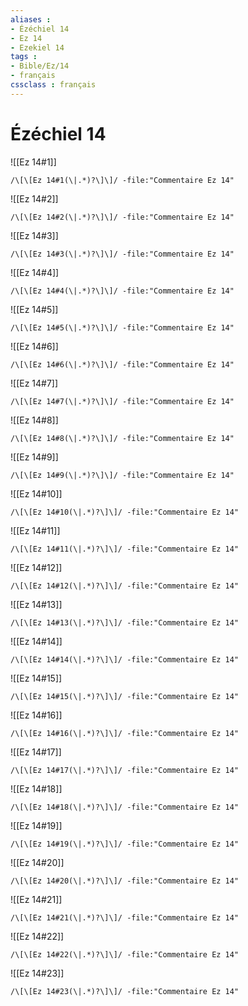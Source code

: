 ```yaml
---
aliases : 
- Ézéchiel 14
- Ez 14
- Ezekiel 14
tags : 
- Bible/Ez/14
- français
cssclass : français
---
```


# Ézéchiel 14

![[Ez 14#1]]

```query
/\[\[Ez 14#1(\|.*)?\]\]/ -file:"Commentaire Ez 14"
```

![[Ez 14#2]]

```query
/\[\[Ez 14#2(\|.*)?\]\]/ -file:"Commentaire Ez 14"
```

![[Ez 14#3]]

```query
/\[\[Ez 14#3(\|.*)?\]\]/ -file:"Commentaire Ez 14"
```

![[Ez 14#4]]

```query
/\[\[Ez 14#4(\|.*)?\]\]/ -file:"Commentaire Ez 14"
```

![[Ez 14#5]]

```query
/\[\[Ez 14#5(\|.*)?\]\]/ -file:"Commentaire Ez 14"
```

![[Ez 14#6]]

```query
/\[\[Ez 14#6(\|.*)?\]\]/ -file:"Commentaire Ez 14"
```

![[Ez 14#7]]

```query
/\[\[Ez 14#7(\|.*)?\]\]/ -file:"Commentaire Ez 14"
```

![[Ez 14#8]]

```query
/\[\[Ez 14#8(\|.*)?\]\]/ -file:"Commentaire Ez 14"
```

![[Ez 14#9]]

```query
/\[\[Ez 14#9(\|.*)?\]\]/ -file:"Commentaire Ez 14"
```

![[Ez 14#10]]

```query
/\[\[Ez 14#10(\|.*)?\]\]/ -file:"Commentaire Ez 14"
```

![[Ez 14#11]]

```query
/\[\[Ez 14#11(\|.*)?\]\]/ -file:"Commentaire Ez 14"
```

![[Ez 14#12]]

```query
/\[\[Ez 14#12(\|.*)?\]\]/ -file:"Commentaire Ez 14"
```

![[Ez 14#13]]

```query
/\[\[Ez 14#13(\|.*)?\]\]/ -file:"Commentaire Ez 14"
```

![[Ez 14#14]]

```query
/\[\[Ez 14#14(\|.*)?\]\]/ -file:"Commentaire Ez 14"
```

![[Ez 14#15]]

```query
/\[\[Ez 14#15(\|.*)?\]\]/ -file:"Commentaire Ez 14"
```

![[Ez 14#16]]

```query
/\[\[Ez 14#16(\|.*)?\]\]/ -file:"Commentaire Ez 14"
```

![[Ez 14#17]]

```query
/\[\[Ez 14#17(\|.*)?\]\]/ -file:"Commentaire Ez 14"
```

![[Ez 14#18]]

```query
/\[\[Ez 14#18(\|.*)?\]\]/ -file:"Commentaire Ez 14"
```

![[Ez 14#19]]

```query
/\[\[Ez 14#19(\|.*)?\]\]/ -file:"Commentaire Ez 14"
```

![[Ez 14#20]]

```query
/\[\[Ez 14#20(\|.*)?\]\]/ -file:"Commentaire Ez 14"
```

![[Ez 14#21]]

```query
/\[\[Ez 14#21(\|.*)?\]\]/ -file:"Commentaire Ez 14"
```

![[Ez 14#22]]

```query
/\[\[Ez 14#22(\|.*)?\]\]/ -file:"Commentaire Ez 14"
```

![[Ez 14#23]]

```query
/\[\[Ez 14#23(\|.*)?\]\]/ -file:"Commentaire Ez 14"
```

